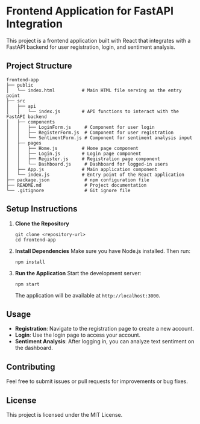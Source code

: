 # Frontend Application for FastAPI Integration

This project is a frontend application built with React that integrates with a FastAPI backend for user registration, login, and sentiment analysis.

## Project Structure

```
frontend-app
├── public
│   └── index.html          # Main HTML file serving as the entry point
├── src
│   ├── api
│   │   └── index.js        # API functions to interact with the FastAPI backend
│   ├── components
│   │   ├── LoginForm.js     # Component for user login
│   │   ├── RegisterForm.js  # Component for user registration
│   │   └── SentimentForm.js # Component for sentiment analysis input
│   ├── pages
│   │   ├── Home.js         # Home page component
│   │   ├── Login.js        # Login page component
│   │   ├── Register.js     # Registration page component
│   │   └── Dashboard.js     # Dashboard for logged-in users
│   ├── App.js              # Main application component
│   └── index.js            # Entry point of the React application
├── package.json             # npm configuration file
├── README.md                # Project documentation
└── .gitignore               # Git ignore file
```

## Setup Instructions

1. **Clone the Repository**
   ```
   git clone <repository-url>
   cd frontend-app
   ```

2. **Install Dependencies**
   Make sure you have Node.js installed. Then run:
   ```
   npm install
   ```

3. **Run the Application**
   Start the development server:
   ```
   npm start
   ```
   The application will be available at `http://localhost:3000`.

## Usage

- **Registration**: Navigate to the registration page to create a new account.
- **Login**: Use the login page to access your account.
- **Sentiment Analysis**: After logging in, you can analyze text sentiment on the dashboard.

## Contributing

Feel free to submit issues or pull requests for improvements or bug fixes.

## License

This project is licensed under the MIT License.